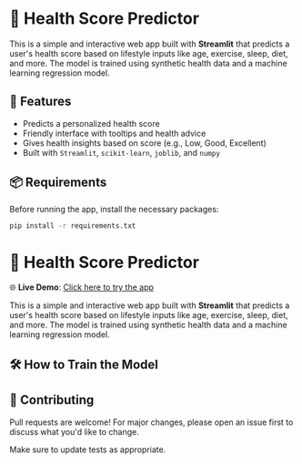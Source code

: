 # 🏥 Health Score Predictor

This is a simple and interactive web app built with **Streamlit** that predicts a user's health score based on lifestyle inputs like age, exercise, sleep, diet, and more. The model is trained using synthetic health data and a machine learning regression model.

## 🚀 Features

- Predicts a personalized health score
- Friendly interface with tooltips and health advice
- Gives health insights based on score (e.g., Low, Good, Excellent)
- Built with `Streamlit`, `scikit-learn`, `joblib`, and `numpy`

## 📦 Requirements

Before running the app, install the necessary packages:

```bash
pip install -r requirements.txt
```
# 🏥 Health Score Predictor

🌐 **Live Demo**: [Click here to try the app](https://healthcare-prediction-ebqnw9qsw3xlhiur2ahvcf.streamlit.app/)

This is a simple and interactive web app built with **Streamlit** that predicts a user's health score based on lifestyle inputs like age, exercise, sleep, diet, and more. The model is trained using synthetic health data and a machine learning regression model.
## 🛠️ How to Train the Model

## 🙌 Contributing

Pull requests are welcome! For major changes, please open an issue first to discuss what you'd like to change.

Make sure to update tests as appropriate.



